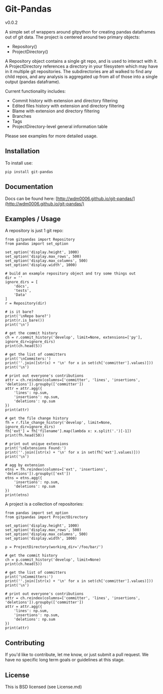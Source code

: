 Git-Pandas
==========

v0.0.2

A simple set of wrappers around gitpython for creating pandas dataframes out of git data. The project is centered around
two primary objects:

 * Repository()
 * ProjectDirectory()
 
A Repository object contains a single git repo, and is used to interact with it.  A ProjectDirectory references a directory
in your filesystem which may have in it multiple git repositories. The subdirectories are all walked to find any child
repos, and any analysis is aggregated up from all of those into a single output (pandas dataframe).

Current functionality includes:

 * Commit history with extension and directory filtering
 * Edited files history with extension and directory filtering
 * Blame with extension and directory filtering
 * Branches 
 * Tags
 * ProjectDirectory-level general information table
  
Please see examples for more detailed usage.

Installation
------------

To install use:

    pip install git-pandas
    
Documentation
-------------

Docs can be found here: [http://wdm0006.github.io/git-pandas/](http://wdm0006.github.io/git-pandas/)

Examples / Usage
----------------

A repository is just 1 git repo:
    
    from gitpandas import Repository
    from pandas import set_option

    set_option('display.height', 1000)
    set_option('display.max_rows', 500)
    set_option('display.max_columns', 500)
    set_option('display.width', 1000)

    # build an example repository object and try some things out
    dir = ''
    ignore_dirs = [
        'docs',
        'tests',
        'Data'
    ]
    r = Repository(dir)

    # is it bare?
    print('\nRepo bare?')
    print(r.is_bare())
    print('\n')

    # get the commit history
    ch = r.commit_history('develop', limit=None, extensions=['py'], ignore_dir=ignore_dirs)
    print(ch.head(5))

    # get the list of committers
    print('\nCommiters:')
    print(''.join([str(x) + '\n' for x in set(ch['committer'].values)]))
    print('\n')

    # print out everyone's contributions
    attr = ch.reindex(columns=['committer', 'lines', 'insertions', 'deletions']).groupby(['committer'])
    attr = attr.agg({
        'lines': np.sum,
        'insertions': np.sum,
        'deletions': np.sum
    })
    print(attr)

    # get the file change history
    fh = r.file_change_history('develop', limit=None, ignore_dir=ignore_dirs)
    fh['ext'] = fh['filename'].map(lambda x: x.split('.')[-1])
    print(fh.head(50))

    # print out unique extensions
    print('\nExtensions Found:')
    print(''.join([str(x) + '\n' for x in set(fh['ext'].values)]))
    print('\n')

    # agg by extension
    etns = fh.reindex(columns=['ext', 'insertions', 'deletions']).groupby(['ext'])
    etns = etns.agg({
        'insertions': np.sum,
        'deletions': np.sum
    })
    print(etns)

A project is a collection of repositories:

    from pandas import set_option
    from gitpandas import ProjectDirectory
    
    set_option('display.height', 1000)
    set_option('display.max_rows', 500)
    set_option('display.max_columns', 500)
    set_option('display.width', 1000)

    p = ProjectDirectory(working_dir='/foo/bar/')

    # get the commit history
    ch = p.commit_history('develop', limit=None)
    print(ch.head(5))

    # get the list of committers
    print('\nCommitters:')
    print(''.join([str(x) + '\n' for x in set(ch['committer'].values)]))
    print('\n')

    # print out everyone's contributions
    attr = ch.reindex(columns=['committer', 'lines', 'insertions', 'deletions']).groupby(['committer'])
    attr = attr.agg({
        'lines': np.sum,
        'insertions': np.sum,
        'deletions': np.sum
    })
    print(attr)

Contributing
------------

If you'd like to contribute, let me know, or just submit a pull request. We have no specific long term goals or guidelines
at this stage.

License
-------

This is BSD licensed (see License.md)